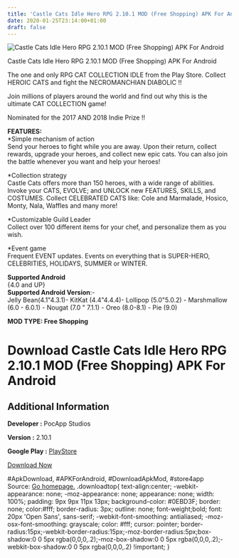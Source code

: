```yaml
---
title: 'Castle Cats Idle Hero RPG 2.10.1 MOD (Free Shopping) APK For Android'
date: 2020-01-25T23:14:00+01:00
draft: false
---
```


![Castle Cats Idle Hero RPG 2.10.1 MOD (Free Shopping) APK For Android](https://i2.wp.com/apkhome.net/wp-content/uploads/2020/01/Castle-Cats-Idle-Hero-RPG-2.10.1-MOD-Free-Shopping.png "Castle Cats Idle Hero RPG 2.10.1 MOD (Free Shopping) APK For Android")

  

Castle Cats Idle Hero RPG 2.10.1 MOD (Free Shopping) APK For Android

The one and only RPG CAT COLLECTION IDLE from the Play Store. Collect HEROIC CATS and fight the NECROMANCHIAN DIABOLIC !!

Join millions of players around the world and find out why this is the ultimate CAT COLLECTION game!

Nominated for the 2017 AND 2018 Indie Prize !!

**FEATURES:**  
\*Simple mechanism of action  
Send your heroes to fight while you are away. Upon their return, collect rewards, upgrade your heroes, and collect new epic cats. You can also join the battle whenever you want and help your heroes!

\*Collection strategy  
Castle Cats offers more than 150 heroes, with a wide range of abilities. Invoke your CATS, EVOLVE; and UNLOCK new FEATURES, SKILLS, and COSTUMES. Collect CELEBRATED CATS like: Cole and Marmalade, Hosico, Monty, Nala, Waffles and many more!

\*Customizable Guild Leader  
Collect over 100 different items for your chef, and personalize them as you wish.

\*Event game  
Frequent EVENT updates. Events on everything that is SUPER-HERO, CELEBRITIES, HOLIDAYS, SUMMER or WINTER.

**Supported Android**  
{4.0 and UP}  
**Supported Android Version**:-  
Jelly Bean(4.1"4.3.1)- KitKat (4.4"4.4.4)- Lollipop (5.0"5.0.2) - Marshmallow (6.0 - 6.0.1) - Nougat (7.0 " 7.1.1) - Oreo (8.0-8.1) - Pie (9.0)

**MOD TYPE: Free Shopping**

Download Castle Cats Idle Hero RPG 2.10.1 MOD (Free Shopping) APK For Android
=============================================================================

Additional Information
----------------------

**Developer :** PocApp Studios

**Version :** 2.10.1

**Google Play :** [PlayStore](https://play.google.com/store/apps/details?id=com.pocapp.castlecats)

  

[Download Now](https://store4app.co/post/castle-cats-idle-hero-rpg-2-10-1-mod-free-shopping-apk-for-android_1579973175)

  
#ApkDownload, #APKForAndroid, #DownloadApkMod, #store4app  
Source: [Go homepage.](https://store4app.co/post/castle-cats-idle-hero-rpg-2-10-1-mod-free-shopping-apk-for-android_1579973175) .downloadtop{ text-align:center; -webkit-appearance: none; -moz-appearance: none; appearance: none; width: 100%; padding: 9px 9px 11px 13px; background-color: #0EBD3F; border: none; color:#fff; border-radius: 3px; outline: none; font-weight;bold; font: 20px 'Open Sans', sans-serif; -webkit-font-smoothing: antialiased; -moz-osx-font-smoothing: grayscale; color: #fff; cursor: pointer; border-radius:15px;-webkit-border-radius:15px;-moz-border-radius:5px;box-shadow:0 0 5px rgba(0,0,0,.2);-moz-box-shadow:0 0 5px rgba(0,0,0,.2);-webkit-box-shadow:0 0 5px rgba(0,0,0,.2) !important; }